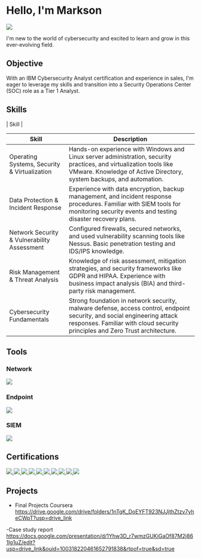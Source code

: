 # Hello, I'm Markson
<a href="https://www.linkedin.com/in/markson-umesi-4b898b34a">
  <img src="https://img.shields.io/badge/-LinkedIn-0072b1?&style=for-the-badge&logo=linkedin&logoColor=white" />
</a>



I'm new to the world of cybersecurity and excited to learn and grow in this ever-evolving field.


## Objective

With an IBM Cybersecurity Analyst certification and experience in sales, I'm eager to leverage my skills and transition into a Security Operations Center (SOC) role as a Tier 1 Analyst.

## Skills


| Skill                                         |

| Skill                                      | Description  |
|--------------------------------------------|----------------------------------------------------------------------------------------------------------------------------------------------------------------------------------------------------------------|
| Operating Systems, Security & Virtualization | Hands-on experience with Windows and Linux server administration, security practices, and virtualization tools like VMware. Knowledge of Active Directory, system backups, and automation. |
| Data Protection & Incident Response        | Experience with data encryption, backup management, and incident response procedures. Familiar with SIEM tools for monitoring security events and testing disaster recovery plans. |
| Network Security & Vulnerability Assessment | Configured firewalls, secured networks, and used vulnerability scanning tools like Nessus. Basic penetration testing and IDS/IPS knowledge. |
| Risk Management & Threat Analysis          | Knowledge of risk assessment, mitigation strategies, and security frameworks like GDPR and HIPAA. Experience with business impact analysis (BIA) and third-party risk management. |
| Cybersecurity Fundamentals                 | Strong foundation in network security, malware defense, access control, endpoint security, and social engineering attack responses. Familiar with cloud security principles and Zero Trust architecture. |



## Tools


### Network
<div>
<a href="https://www.wireshark.org">
  <img src="https://img.shields.io/badge/-Wireshark-1679A7?&style=for-the-badge&logo=Wireshark&logoColor=white" />
</a>
  
### Endpoint
<div>
<a href="https://www.microsoft.com/en-us/microsoft-365/security/business/defender-endpoint">
  <img src="https://img.shields.io/badge/-Microsoft%20Defender%20for%20Endpoint-00A4EF?&style=for-the-badge&logo=Microsoft&logoColor=white" />
</a>

    

### SIEM

<a href="https://www.splunk.com">
  <img src="https://img.shields.io/badge/-Splunk-000000?&style=for-the-badge&logo=Splunk&logoColor=white" />
</a>


 

## Certifications

<a href="https://www.ibm.com/certify">
  <img src="https://img.shields.io/badge/-IBM%20Cybersecurity%20Analyst-005C8A?&style=for-the-badge&logo=IBM&logoColor=white" />
  <img src="https://img.shields.io/badge/-IBM%20Penetration%20Testing-005C8A?&style=for-the-badge&logo=IBM&logoColor=white" />
  <img src="https://img.shields.io/badge/-IBM%20Hunting-005C8A?&style=for-the-badge&logo=IBM&logoColor=white" />
  <img src="https://img.shields.io/badge/-IBM%20Cryptography-005C8A?&style=for-the-badge&logo=IBM&logoColor=white" />
  <img src="https://img.shields.io/badge/-IBM%20Computer%20Networks-005C8A?&style=for-the-badge&logo=IBM&logoColor=white" />
  <img src="https://img.shields.io/badge/-IBM%20Network%20Security-005C8A?&style=for-the-badge&logo=IBM&logoColor=white" />
  <img src="https://img.shields.io/badge/-IBM%20Database%20Essentials-005C8A?&style=for-the-badge&logo=IBM&logoColor=white" />
  <img src="https://img.shields.io/badge/-IBM%20Vulnerability-005C8A?&style=for-the-badge&logo=IBM&logoColor=white" />
  <img src="https://img.shields.io/badge/-IBM%20Incident%20Response-005C8A?&style=for-the-badge&logo=IBM&logoColor=white" />
  <img src="https://img.shields.io/badge/-IBM%20Digital%20Forensics-005C8A?&style=for-the-badge&logo=IBM&logoColor=white" />
</a>

## Projects
- Final Projects Coursera
 https://drive.google.com/drive/folders/1nTgK_DoEYFT923NJJjthZtzv7yheCWpT?usp=drive_link
  
-Case study report
 https://docs.google.com/presentation/d/1Yhw3D_r7wmzGUKiGaOf87M2j861lg1uZ/edit?usp=drive_link&ouid=100318220461652791838&rtpof=true&sd=true
